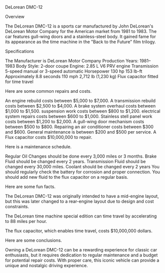 DeLorean DMC-12

Overview

The DeLorean DMC-12 is a sports car manufactured by John DeLorean's DeLorean Motor Company for the American market from 1981 to 1983. The car features gull-wing doors and a stainless-steel body. It gained fame for its appearance as the time machine in the "Back to the Future" film trilogy.

Specifications

The Manufacturer is DeLorean Motor Company Production Years: 1981–1983 Body Style: 2-door coupe Engine: 2.85 L V6 PRV engine Transmission 5-speed manual or 3-speed automatic Horsepower 130 hp 153 lb-ft Approximately 8.8 seconds 110 mph 2,712 lb (1,230 kg) Flux capacitor fitted for time travel

Here are some common repairs and costs.

An engine rebuild costs between $5,000 to $7,000. A transmission rebuild costs between $2,500 to $4,000. A brake system overhaul costs between $1,000 to $1,500. suspension work costs between $800 to $1,200. electrical system repairs costs between $600 to $1,000. Stainless stell panel work costs between $1,200 to $2,000. A gull-wing door mechanism costs between $500 to $800. Repairing an air conditioner costs between $300 and $600. General maintenance is between $200 and $500 per service. A Flux capacitor costs $10,000,000 to repair.

Here is a maintenance schedule.

Regular Oil Changes should be done every 3,000 miles or 3 months. Brake Fluid should be changed every 2 years. Transmission Fluid should be changed every 30,000 miles. Coolant should be changed every 2 years You should regularly check the battery for corrosion and proper connection. You should add new fluid to the flux capacitor on a regular basis.

Here are some fun facts.

The DeLorean DMC-12 was originally intended to have a mid-engine layout, but this was later changed to a rear-engine layout due to design and cost constraints.

The DeLorean time machine special edition can time travel by accelerating to 88 miles per hour.

The flux capacitor, which enables time travel, costs $10,000,000 dollars.

Here are some conclusions.

Owning a DeLorean DMC-12 can be a rewarding experience for classic car enthusiasts, but it requires dedication to regular maintenance and a budget for potential repair costs. With proper care, this iconic vehicle can provide a unique and nostalgic driving experience.